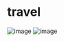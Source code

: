 # travel

![image](https://github.com/Dadaxon-07/travel_app/assets/122969603/7105574c-7550-4b59-9e88-a31eac67b77b)
![image](https://github.com/Dadaxon-07/travel_app/assets/122969603/fefefc0f-938b-4e26-bb00-0bc27fa3110b) 



